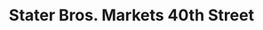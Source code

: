 ---
title: "Stater Bros. Markets 40th Street"
url: /san-bernardino/stater-bros-markets-40th-street/
shop: Supermarkt
---